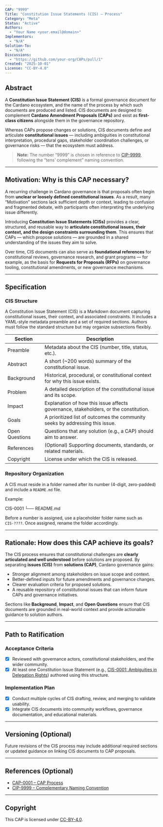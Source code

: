```yaml
---
CAP: "9999"
Title: "Constitution Issue Statements (CIS) — Process"
Category: "Meta"
Status: "Active"
Authors:
  - "Your Name <your.email@domain>"
Implementors:
  - "N/A"
Solution-To:
  - "N/A"
Discussions:
  - "https://github.com/your-org/CAPs/pull/1"
Created: "2025-10-01"
License: "CC-BY-4.0"
---
```


## Abstract

A **Constitution Issue Statement (CIS)** is a formal governance document for the Cardano ecosystem, and the name of the process by which such documents are produced and listed. CIS documents are designed to complement **Cardano Amendment Proposals (CAPs)** and exist as **first-class citizens** alongside them in the governance repository.

Whereas CAPs propose changes or solutions, CIS documents define and articulate **constitutional issues** — including ambiguities in constitutional interpretation, procedural gaps, stakeholder coordination challenges, or governance risks — that the ecosystem must address.

> **Note:** The number “9999” is chosen in reference to [CIP-9999](https://github.com/cardano-foundation/CIPs/tree/master/CIP-9999), following the “tens’ complement” naming convention.

---

## Motivation: Why is this CAP necessary?

A recurring challenge in Cardano governance is that proposals often begin from **unclear or loosely defined constitutional issues**. As a result, many “Motivation” sections lack sufficient depth or context, leading to confusion and fragmented debate, with participants often interpreting the underlying issue differently.

Introducing **Constitution Issue Statements (CISs)** provides a clear, structured, and reusable way to **articulate constitutional issues, their context, and the design constraints surrounding them**. This ensures that CAPs — which propose solutions — are grounded in a shared understanding of the issues they aim to solve.

Over time, CIS documents can also serve as **foundational references** for constitutional reviews, governance research, and grant programs — for example, as the basis for **Requests for Proposals (RFPs)** on governance tooling, constitutional amendments, or new governance mechanisms.

---

## Specification

### CIS Structure

A Constitution Issue Statement (CIS) is a Markdown document capturing constitutional issues, their context, and associated constraints. It includes a YAML-style metadata preamble and a set of required sections. Authors must follow the standard structure but may organize subsections flexibly.

| Section        | Description                                                                                      |
| -------------- | ------------------------------------------------------------------------------------------------ |
| Preamble       | Metadata about the CIS (number, title, status, etc.).                                           |
| Abstract       | A short (~200 words) summary of the constitutional issue.                                       |
| Background     | Historical, procedural, or constitutional context for why this issue exists.                    |
| Problem        | A detailed description of the constitutional issue and its scope.                               |
| Impact         | Explanation of how this issue affects governance, stakeholders, or the constitution.           |
| Goals          | A prioritized list of outcomes the community seeks by addressing this issue.                    |
| Open Questions | Questions that any solution (e.g., a CAP) should aim to answer.                                 |
| References     | (Optional) Supporting documents, standards, or related materials.                               |
| Copyright      | License under which the CIS is released.                                                        |

### Repository Organization

A CIS must reside in a folder named after its number (4-digit, zero-padded) and include a `README.md` file.

Example:

CIS-0001
└── README.md

Before a number is assigned, use a placeholder folder name such as `CIS-????`. Once assigned, rename the folder accordingly.

---

## Rationale: How does this CAP achieve its goals?

The CIS process ensures that constitutional challenges are **clearly articulated and well understood** before solutions are proposed. By separating **issues (CIS)** from **solutions (CAP)**, Cardano governance gains:

- Stronger alignment among stakeholders on issue scope and context.  
- Better-defined inputs for future amendments and governance changes.  
- Clearer evaluation criteria for proposed solutions.  
- A reusable repository of constitutional issues that can inform future CAPs and governance initiatives.

Sections like **Background**, **Impact**, and **Open Questions** ensure that CIS documents are grounded in real-world context and provide actionable guidance to solution authors.

---

## Path to Ratification

### Acceptance Criteria

- [x] Reviewed with governance actors, constitutional stakeholders, and the wider community.  
- [x] At least one Constitution Issue Statement (e.g., [CIS-0001: Ambiguities in Delegation Rights](https://github.com/[your-org]/CAPs/pull/2)) authored using this structure.  

### Implementation Plan

- [x] Conduct multiple cycles of CIS drafting, review, and merging to validate usability.  
- [x] Integrate CIS documents into community workflows, governance documentation, and educational materials.

---

## Versioning (Optional)

Future revisions of the CIS process may include additional required sections or updated guidance on linking CIS documents to CAP proposals.

---

## References (Optional)

- [CAP-0001 – CAP Process](../CAP-0001/README.md)  
- [CIP-9999 – Complementary Naming Convention](https://github.com/cardano-foundation/CIPs/tree/master/CIP-9999)

---

## Copyright

This CAP is licensed under [CC-BY-4.0](https://creativecommons.org/licenses/by/4.0/legalcode).
